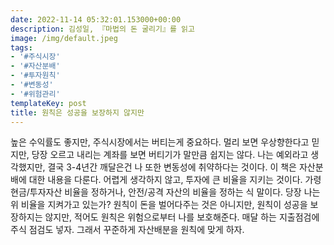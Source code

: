 ```yaml
---
date: 2022-11-14 05:32:01.153000+00:00
description: 김성일, 『마법의 돈 굴리기』를 읽고
image: /img/default.jpeg
tags:
- '#주식시장'
- '#자산분배'
- '#투자원칙'
- '#변동성'
- '#위험관리'
templateKey: post
title: 원칙은 성공을 보장하지 않지만
---
```


높은 수익률도 좋지만, 주식시장에서는 버티는게 중요하다. 멀리 보면 우상향한다고 믿지만, 당장 오르고 내리는 계좌를 보면 버티기가 말만큼 쉽지는 않다. 나는 예외라고 생각했지만, 결국 3-4년간 깨달은건 나 또한 변동성에 취약하다는 것이다. 이 책은 자산분배에 대한 내용을 다룬다. 어렵게 생각하지 않고, 투자에 큰 비율을 지키는 것이다. 가령 현금/투자자산 비율을 정하거나, 안전/공격 자산의 비율을 정하는 식 말이다. 당장 나는 위 비율을 지켜가고 있는가? 원칙이 돈을 벌어다주는 것은 아니지만, 원칙이 성공을 보장하지는 않지만, 적어도 원칙은 위험으로부터 나를 보호해준다. 매달 하는 지출점검에 주식 점검도 넣자. 그래서 꾸준하게 자산배분을 원칙에 맞게 하자.